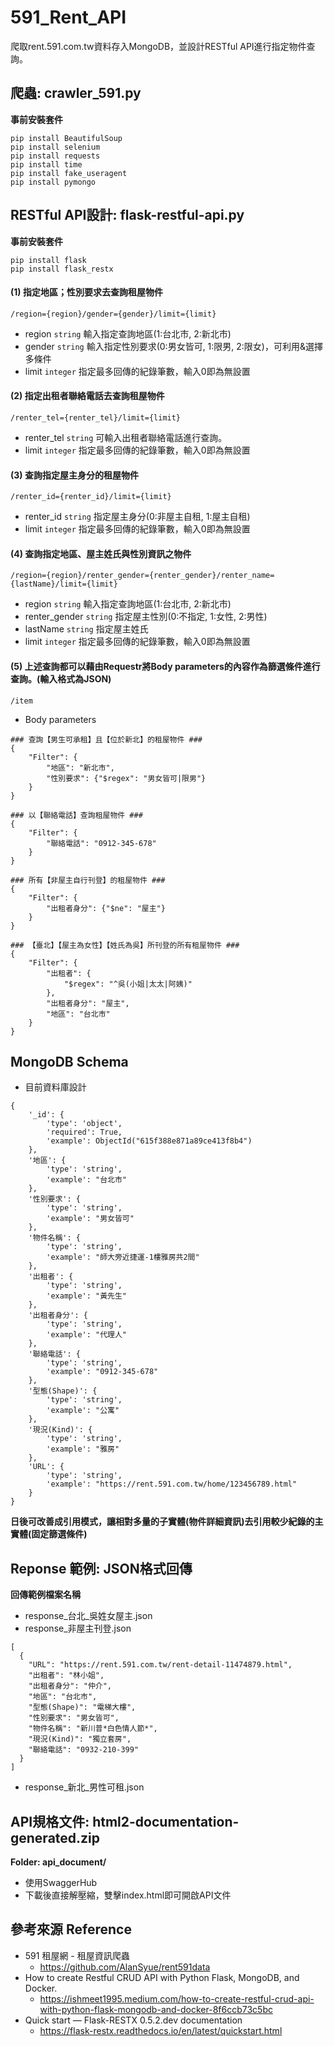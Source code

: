 # 591_Rent_API
爬取rent.591.com.tw資料存入MongoDB，並設計RESTful API進行指定物件查詢。

## 爬蟲: crawler_591.py
**事前安裝套件**
```
pip install BeautifulSoup
pip install selenium
pip install requests
pip install time
pip install fake_useragent
pip install pymongo
```

## RESTful API設計: flask-restful-api.py
**事前安裝套件**
```
pip install flask
pip install flask_restx
```
#### (1) 指定地區；性別要求去查詢租屋物件
    /region={region}/gender={gender}/limit={limit}
  - region `string` 輸入指定查詢地區(1:台北市, 2:新北市)
  - gender `string` 輸入指定性別要求(0:男女皆可, 1:限男, 2:限女)，可利用&選擇多條件
  - limit `integer` 指定最多回傳的紀錄筆數，輸入0即為無設置

#### (2) 指定出租者聯絡電話去查詢租屋物件
    /renter_tel={renter_tel}/limit={limit}
  - renter_tel `string` 可輸入出租者聯絡電話進行查詢。
  - limit `integer` 指定最多回傳的紀錄筆數，輸入0即為無設置

#### (3) 查詢指定屋主身分的租屋物件
    /renter_id={renter_id}/limit={limit}
  - renter_id `string` 指定屋主身分(0:非屋主自租, 1:屋主自租)
  - limit `integer` 指定最多回傳的紀錄筆數，輸入0即為無設置

#### (4) 查詢指定地區、屋主姓氏與性別資訊之物件
    /region={region}/renter_gender={renter_gender}/renter_name={lastName}/limit={limit}
  - region `string` 輸入指定查詢地區(1:台北市, 2:新北市)
  - renter_gender `string` 指定屋主性別(0:不指定, 1:女性, 2:男性)
  - lastName `string` 指定屋主姓氏
  - limit `integer` 指定最多回傳的紀錄筆數，輸入0即為無設置

#### (5) 上述查詢都可以藉由Requestr將Body parameters的內容作為篩選條件進行查詢。(輸入格式為JSON)
    /item
- Body parameters
```
### 查詢【男生可承租】且【位於新北】的租屋物件 ###
{
    "Filter": {
        "地區": "新北市",
        "性別要求": {"$regex": "男女皆可|限男"}
    }
}

### 以【聯絡電話】查詢租屋物件 ###
{
    "Filter": {
        "聯絡電話": "0912-345-678"
    }
}

### 所有【非屋主自行刊登】的租屋物件 ###
{
    "Filter": {
        "出租者身分": {"$ne": "屋主"}
    }
}

### 【臺北】【屋主為女性】【姓氏為吳】所刊登的所有租屋物件 ###
{
    "Filter": {
        "出租者": {
            "$regex": "^吳(小姐|太太|阿姨)"
        },
        "出租者身分": "屋主",
        "地區": "台北市"
    }
}

```


## MongoDB Schema
- 目前資料庫設計
```
{
    '_id': {
        'type': 'object',
        'required': True,
        'example': ObjectId("615f388e871a89ce413f8b4")
    },
    '地區': {
        'type': 'string',
        'example': "台北市"
    },
    '性別要求': {
        'type': 'string',
        'example': "男女皆可"
    },
    '物件名稱': {
        'type': 'string',
        'example': "師大旁近捷運-1樓雅房共2間"
    },
    '出租者': {
        'type': 'string',
        'example': "黃先生"
    },
    '出租者身分': {
        'type': 'string',
        'example': "代理人"
    },
    '聯絡電話': {
        'type': 'string',
        'example': "0912-345-678"
    },
    '型態(Shape)': {
        'type': 'string',
        'example': "公寓"
    },
    '現況(Kind)': {
        'type': 'string',
        'example': "雅房"
    },
    'URL': {
        'type': 'string',
        'example': "https://rent.591.com.tw/home/123456789.html"
    }
}
```
**日後可改善成引用模式，讓相對多量的子實體(物件詳細資訊)去引用較少紀錄的主實體(固定篩選條件)**


## Reponse 範例: JSON格式回傳
**回傳範例檔案名稱**
- response_台北_吳姓女屋主.json
- response_非屋主刊登.json
```
[
  {
    "URL": "https://rent.591.com.tw/rent-detail-11474879.html",
    "出租者": "林小姐",
    "出租者身分": "仲介",
    "地區": "台北市",
    "型態(Shape)": "電梯大樓",
    "性別要求": "男女皆可",
    "物件名稱": "新川普*白色情人節*",
    "現況(Kind)": "獨立套房",
    "聯絡電話": "0932-210-399"
  }
]
```
- response_新北_男性可租.json

## API規格文件: html2-documentation-generated.zip
**Folder: api_document/**
- 使用SwaggerHub
- 下載後直接解壓縮，雙擊index.html即可開啟API文件


## 參考來源 Reference
- 591 租屋網 - 租屋資訊爬蟲
  - https://github.com/AlanSyue/rent591data
- How to create Restful CRUD API with Python Flask, MongoDB, and Docker.
  - https://ishmeet1995.medium.com/how-to-create-restful-crud-api-with-python-flask-mongodb-and-docker-8f6ccb73c5bc
- Quick start — Flask-RESTX 0.5.2.dev documentation
  - https://flask-restx.readthedocs.io/en/latest/quickstart.html
